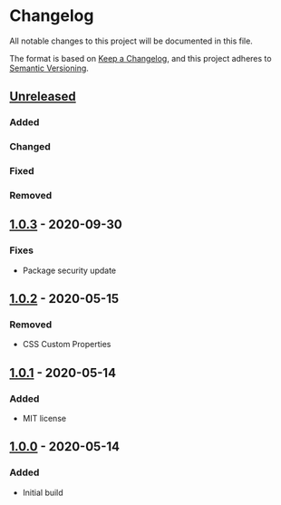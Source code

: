 # Changelog
All notable changes to this project will be documented in this file.

The format is based on [Keep a Changelog](https://keepachangelog.com/en/1.0.0/),
and this project adheres to [Semantic Versioning](https://semver.org/spec/v2.0.0.html).

## [Unreleased]
### Added

### Changed

### Fixed

### Removed

## [1.0.3] - 2020-09-30
### Fixes
- Package security update

## [1.0.2] - 2020-05-15
### Removed
- CSS Custom Properties

## [1.0.1] - 2020-05-14
### Added
- MIT license

## [1.0.0] - 2020-05-14
### Added
- Initial build

[Unreleased]: https://github.com/ninety-six/milo-css-base/compare/v1.0.3...HEAD
[1.0.3]: https://github.com/ninety-six/milo-css-base/releases/tag/v1.0.3
[1.0.2]: https://github.com/ninety-six/milo-css-base/releases/tag/v1.0.2
[1.0.1]: https://github.com/ninety-six/milo-css-base/releases/tag/v1.0.1
[1.0.0]: https://github.com/ninety-six/milo-css-base/releases/tag/v1.0.0
